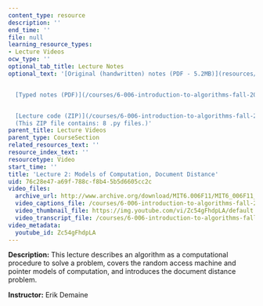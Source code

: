 ```yaml
---
content_type: resource
description: ''
end_time: ''
file: null
learning_resource_types:
- Lecture Videos
ocw_type: ''
optional_tab_title: Lecture Notes
optional_text: '[Original (handwritten) notes (PDF - 5.2MB)](resources/mit6_006f11_lec02_orig)


  [Typed notes (PDF)](/courses/6-006-introduction-to-algorithms-fall-2011/resources/mit6_006f11_lec02)


  [Lecture code (ZIP)](/courses/6-006-introduction-to-algorithms-fall-2011/resources/lec02_code)
  (This ZIP file contains: 8 .py files.)'
parent_title: Lecture Videos
parent_type: CourseSection
related_resources_text: ''
resource_index_text: ''
resourcetype: Video
start_time: ''
title: 'Lecture 2: Models of Computation, Document Distance'
uid: 76c28e47-a69f-788c-f8b4-5b5d6605cc2c
video_files:
  archive_url: http://www.archive.org/download/MIT6.006F11/MIT6_006F11_lec02_300k.mp4
  video_captions_file: /courses/6-006-introduction-to-algorithms-fall-2011/8c0381777059554e9a9d2ff3f7aa7708_Zc54gFhdpLA.vtt
  video_thumbnail_file: https://img.youtube.com/vi/Zc54gFhdpLA/default.jpg
  video_transcript_file: /courses/6-006-introduction-to-algorithms-fall-2011/8ba3a33bcde688de7ce255f848ba5147_Zc54gFhdpLA.pdf
video_metadata:
  youtube_id: Zc54gFhdpLA
---
```


**Description:** This lecture describes an algorithm as a computational procedure to solve a problem, covers the random access machine and pointer models of computation, and introduces the document distance problem.

**Instructor:** Erik Demaine



